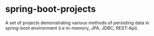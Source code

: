 # spring-boot-projects
A set of projects demonstrating various methods of persisting data in spring-boot environment (i.e in-memory, JPA, JDBC, REST-Api).
